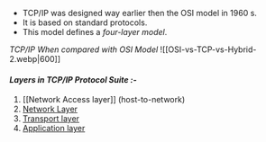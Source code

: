- TCP/IP was designed way earlier then the OSI model in 1960 s.
- It is based on standard protocols.
- This model defines a *four-layer model*.

*TCP/IP When compared with OSI Model*
![[OSI-vs-TCP-vs-Hybrid-2.webp|600]]

#### ***Layers in TCP/IP Protocol Suite :-*** 

1. [[Network Access layer]] (host-to-network)
2. [Network Layer](Network-Layer-TCP-IP.md)
3. [Transport layer](Transport-Layer-TCP-IP.md)
4. [Application layer](Application-Layer-TCP-IP.md)

